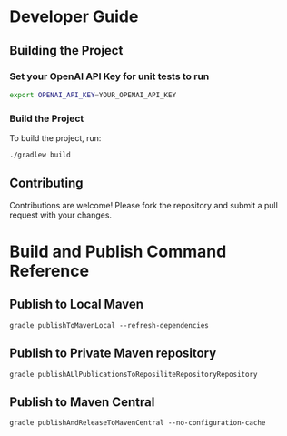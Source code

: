 # Developer Guide

## Building the Project

### Set your OpenAI API Key for unit tests to run

```sh
export OPENAI_API_KEY=YOUR_OPENAI_API_KEY
```

### Build the Project

To build the project, run:

```sh
./gradlew build
```


## Contributing

Contributions are welcome! Please fork the repository and submit a pull request with your changes.



# Build and Publish Command Reference

## Publish to Local Maven

```shell
gradle publishToMavenLocal --refresh-dependencies
```

## Publish to Private Maven repository

```shell
gradle publishALlPublicationsToReposiliteRepositoryRepository
```


## Publish to Maven Central

```shell
gradle publishAndReleaseToMavenCentral --no-configuration-cache
```



